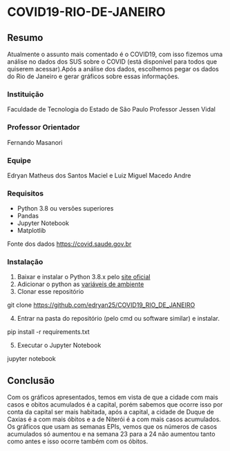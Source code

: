 # COVID19-RIO-DE-JANEIRO
## Resumo
Atualmente o assunto mais comentado é o COVID19, com isso fizemos uma análise no dados dos SUS 
sobre o COVID (está disponível para todos que quiserem acessar).Após a análise dos dados, escolhemos pegar os
dados do Rio de Janeiro e gerar gráficos sobre essas informações.   

### Instituição
Faculdade de Tecnologia do Estado de São Paulo Professor Jessen Vidal

### Professor Orientador
Fernando Masanori

### Equipe
Edryan Matheus dos Santos Maciel e Luiz Miguel Macedo Andre

### Requisitos
- Python 3.8 ou versões superiores
- Pandas
- Jupyter Notebook
- Matplotlib

Fonte dos dados
https://covid.saude.gov.br

### Instalação
1. Baixar e instalar o Python 3.8.x pelo [site oficial](https://www.python.org/downloads/)
2. Adicionar o python as [variáveis de ambiente](https://datatofish.com/add-python-to-windows-path/)
3. Clonar esse repositório 

git clone https://github.com/edryan25/COVID19_RIO_DE_JANEIRO

4. Entrar na pasta do repositório (pelo cmd ou software similar) e instalar.

pip install -r requirements.txt

5. Executar o Jupyter Notebook

jupyter notebook

## Conclusão
Com os gráficos apresentados, temos em vista de que a cidade com mais casos e obitos acumulados é a capital, 
porém sabemos que ocorre isso por conta da capital ser mais habitada, após a capital, a cidade de Duque de Caxias
é a com mais óbitos e a de Niterói é a com mais casos acumulados. Os gráficos que usam as semanas EPIs, vemos que
os números de casos acumulados só aumentou e na semana 23 para a 24 não aumentou tanto como antes e isso ocorre também com os óbitos.

